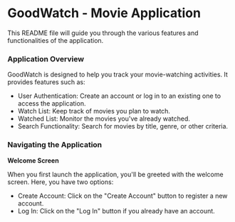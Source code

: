# GoodWatch - Movie Application

This README file will guide you through the various features and functionalities of the application.

### Application Overview

GoodWatch is designed to help you track your movie-watching activities. It provides features such as:

- User Authentication: Create an account or log in to an existing one to access the application.
- Watch List: Keep track of movies you plan to watch.
- Watched List: Monitor the movies you've already watched.
- Search Functionality: Search for movies by title, genre, or other criteria.

### Navigating the Application
**Welcome Screen**

When you first launch the application, you'll be greeted with the welcome screen. Here, you have two options:
- Create Account: Click on the "Create Account" button to register a new account.
- Log In: Click on the "Log In" button if you already have an account.
